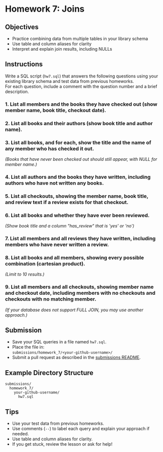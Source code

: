 # Homework 7: Joins

## Objectives

- Practice combining data from multiple tables in your library schema
- Use table and column aliases for clarity
- Interpret and explain join results, including NULLs

## Instructions

Write a SQL script (`hw7.sql`) that answers the following questions using your existing library schema and test data from previous homeworks.  
For each question, include a comment with the question number and a brief description.

### 1. List all members and the books they have checked out (show member name, book title, checkout date).

### 2. List all books and their authors (show book title and author name).

### 3. List all books, and for each, show the title and the name of any member who has checked it out.

_(Books that have never been checked out should still appear, with NULL for member name.)_

### 4. List all authors and the books they have written, including authors who have not written any books.

### 5. List all checkouts, showing the member name, book title, and review text if a review exists for that checkout.

### 6. List all books and whether they have ever been reviewed.

_(Show book title and a column "has_review" that is 'yes' or 'no')_

### 7. List all members and all reviews they have written, including members who have never written a review.

### 8. List all books and all members, showing every possible combination (cartesian product).

_(Limit to 10 results.)_

### 9. List all members and all checkouts, showing member name and checkout date, including members with no checkouts and checkouts with no matching member.

_(If your database does not support FULL JOIN, you may use another approach.)_

## Submission

- Save your SQL queries in a file named `hw7.sql`.
- Place the file in:  
  `submissions/homework_7/<your-github-username>/`
- Submit a pull request as described in the [submissions README](../submissions/README.md).

## Example Directory Structure

```
submissions/
  homework_7/
    your-github-username/
      hw7.sql
```

## Tips

- Use your test data from previous homeworks.
- Use comments (`--`) to label each query and explain your approach if needed.
- Use table and column aliases for clarity.
- If you get stuck, review the lesson or ask for help!
